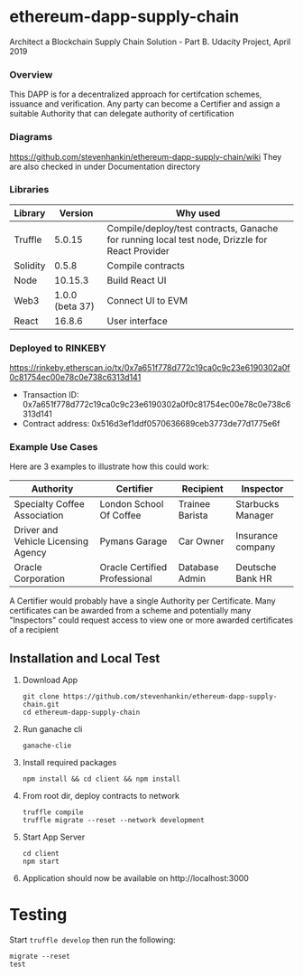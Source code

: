 # ethereum-dapp-supply-chain

Architect a Blockchain Supply Chain Solution - Part B.  Udacity Project, April 2019

### Overview
This DAPP is for a decentralized approach for certifcation schemes, issuance and verification.
Any party can become a Certifier and assign a suitable Authority that can delegate authority of certification

### Diagrams 
https://github.com/stevenhankin/ethereum-dapp-supply-chain/wiki
They are also checked in under Documentation directory

### Libraries

| Library             | Version       | Why used    |
|---------------------|---------------|-------------|
|Truffle              |5.0.15         |Compile/deploy/test contracts, Ganache for running local test node, Drizzle for React Provider |
|Solidity             |0.5.8          |Compile contracts|
|Node                 |10.15.3        |Build React UI   |
|Web3                 |1.0.0 (beta 37)|Connect UI to EVM |
|React                |16.8.6         |User interface|


### Deployed to RINKEBY

https://rinkeby.etherscan.io/tx/0x7a651f778d772c19ca0c9c23e6190302a0f0c81754ec00e78c0e738c6313d141

* Transaction ID:   0x7a651f778d772c19ca0c9c23e6190302a0f0c81754ec00e78c0e738c6313d141
* Contract address: 0x516d3ef1ddf0570636689ceb3773de77d1775e6f


### Example Use Cases
Here are 3 examples to illustrate how this could work:

| Authority                         | Certifier                   | Recipient     | Inspector         |
|-----------------------------------|-----------------------------|---------------|-------------------|
|Specialty Coffee Association       |London School Of Coffee      |Trainee Barista| Starbucks Manager |
|Driver and Vehicle Licensing Agency|Pymans Garage                |Car Owner      | Insurance company |
|Oracle Corporation                 |Oracle Certified Professional|Database Admin | Deutsche Bank HR  |

A Certifier would probably have a single Authority per Certificate.  Many certificates can be awarded from a scheme and potentially many "Inspectors" could request access to view one or more awarded certificates of a recipient



## Installation and Local Test
1) Download App
    ```
    git clone https://github.com/stevenhankin/ethereum-dapp-supply-chain.git
    cd ethereum-dapp-supply-chain
    ```
2) Run ganache cli
   ```
   ganache-clie
   ```
3) Install required packages
    ```
    npm install && cd client && npm install
    ```
4) From root dir, deploy contracts to network
    ```
    truffle compile
    truffle migrate --reset --network development
    ```
6) Start App Server
    ```
    cd client
    npm start
    ```
7) Application should now be available on http://localhost:3000

# Testing
Start ```truffle develop``` then run the following:
```
migrate --reset
test
```
